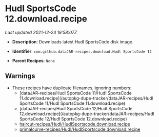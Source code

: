 # Hudl SportsCode 12.download.recipe

_Last updated 2021-12-23 19:58:07Z_

- **Description**: Downloads latest Hudl SportsCode disk image.

- **Identifier**: `com.github.dataJAR-recipes.download.Hudl SportsCode 12`

- **Parent Recipes**: `None`

## Warnings

- These recipes have duplicate filenames, ignoring numbers:
    - [dataJAR-recipes/Hudl SportsCode 11/Hudl SportsCode 11.download.recipe](/autopkg-dupe-tracker/dataJAR-recipes/Hudl SportsCode 11/Hudl SportsCode 11.download.recipe)
    - [dataJAR-recipes/Hudl SportsCode 12/Hudl SportsCode 12.download.recipe](/autopkg-dupe-tracker/dataJAR-recipes/Hudl SportsCode 12/Hudl SportsCode 12.download.recipe)
    - [haircut-recipes/Hudl/HudlSportscode.download.recipe](/autopkg-dupe-tracker/haircut-recipes/Hudl/HudlSportscode.download.recipe)
    - [primalcurve-recipes/Hudl/HudlSportscode.download.recipe](/autopkg-dupe-tracker/primalcurve-recipes/Hudl/HudlSportscode.download.recipe)